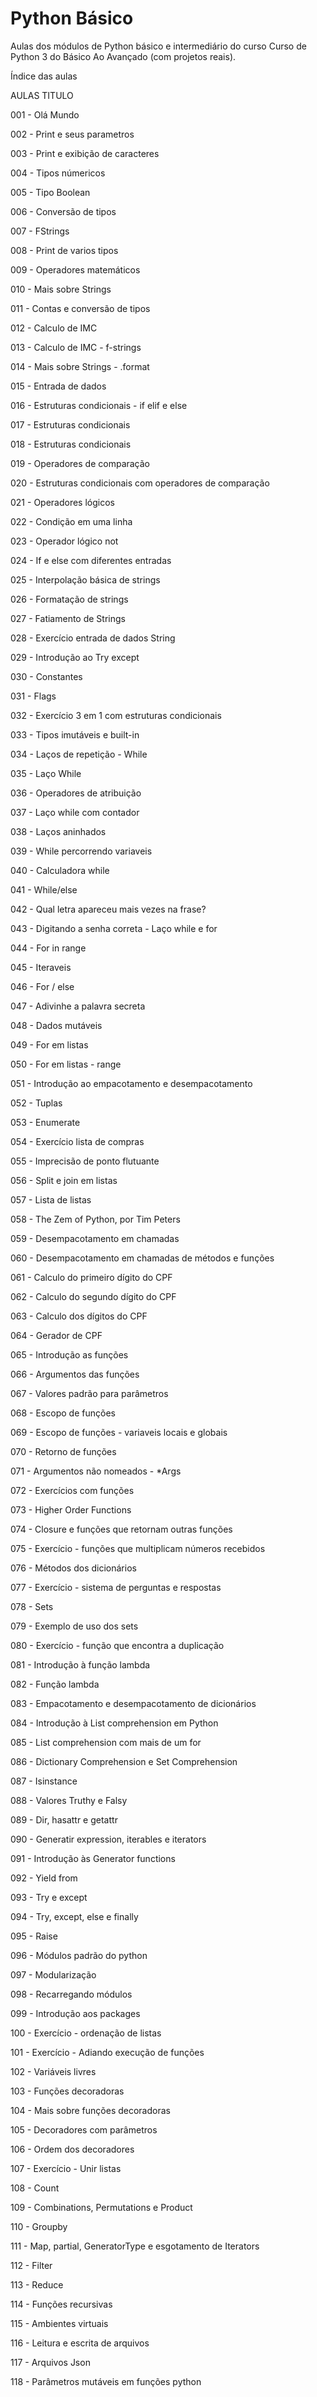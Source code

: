 # Python Básico
Aulas dos módulos de Python básico e intermediário do curso Curso de Python 3 do Básico Ao Avançado (com projetos reais).

Índice das aulas

AULAS    TITULO

001 -    Olá Mundo

002 -    Print e seus parametros

003 -    Print e exibição de caracteres

004 -    Tipos númericos

005 -    Tipo Boolean

006 -    Conversão de tipos

007 -    FStrings

008 -    Print de varios tipos

009 -    Operadores matemáticos

010 -    Mais sobre Strings

011 -    Contas e conversão de tipos

012 -    Calculo de IMC

013 -    Calculo de IMC - f-strings

014 -    Mais sobre Strings - .format

015 -    Entrada de dados

016 -    Estruturas condicionais - if elif e else

017 -    Estruturas condicionais

018 -    Estruturas condicionais

019 -    Operadores de comparação

020 -    Estruturas condicionais com operadores de comparação

021 -    Operadores lógicos

022 -    Condição em uma linha

023 -    Operador lógico not

024 -    If e else com diferentes entradas

025 -    Interpolação básica de strings

026 -    Formatação de strings

027 -    Fatiamento de Strings

028 -    Exercício entrada de dados String

029 -    Introdução ao Try except

030 -    Constantes

031 -    Flags

032 -    Exercício 3 em 1 com estruturas condicionais

033 -    Tipos imutáveis e built-in

034 -    Laços de repetição - While

035 -    Laço While

036 -    Operadores de atribuição

037 -    Laço while com contador

038 -    Laços aninhados

039 -    While percorrendo variaveis

040 -    Calculadora while

041 -    While/else

042 -    Qual letra apareceu mais vezes na frase?

043 -    Digitando a senha correta - Laço while e for

044 -    For in range

045 -    Iteraveis

046 -    For / else

047 -    Adivinhe a palavra secreta

048 -    Dados mutáveis

049 -    For em listas

050 -    For em listas - range

051 -    Introdução ao empacotamento e desempacotamento

052 -    Tuplas

053 -    Enumerate

054 -    Exercício lista de compras

055 -    Imprecisão de ponto flutuante

056 -    Split e join em listas

057 -    Lista de listas

058 -    The Zem of Python, por Tim Peters

059 -    Desempacotamento em chamadas

060 -    Desempacotamento em chamadas de métodos e funções

061 -    Calculo do primeiro dígito do CPF

062 -    Calculo do segundo dígito do CPF

063 -    Calculo dos dígitos do CPF

064 -    Gerador de CPF

065 -    Introdução as funções

066 -    Argumentos das funções

067 -    Valores padrão para parâmetros

068 -    Escopo de funções

069 -    Escopo de funções - variaveis locais e globais

070 -    Retorno de funções

071 -    Argumentos não nomeados - *Args

072 -    Exercícios com funções

073 -    Higher Order Functions

074 -    Closure e funções que retornam outras funções

075 -    Exercício - funções que multiplicam números recebidos

076 -    Métodos dos dicionários

077 -    Exercício - sistema de perguntas e respostas

078 -    Sets

079 -    Exemplo de uso dos sets

080 -    Exercício - função que encontra a duplicação

081 -    Introdução à função lambda

082 -    Função lambda

083 -    Empacotamento e desempacotamento de dicionários

084 -    Introdução à List comprehension em Python

085 -    List comprehension com mais de um for

086 -    Dictionary Comprehension e Set Comprehension

087 -    Isinstance

088 -    Valores Truthy e Falsy

089 -    Dir, hasattr e getattr

090 -    Generatir expression, iterables e iterators

091 -    Introdução às Generator functions

092 -    Yield from

093 -    Try e except

094 -    Try, except, else e finally

095 -    Raise

096 -    Módulos padrão do python

097 -    Modularização

098 -    Recarregando módulos

099 -    Introdução aos packages

100 -    Exercício - ordenação de listas

101 -    Exercício - Adiando execução de funções

102 -    Variáveis livres

103 -    Funções decoradoras

104 -    Mais sobre funções decoradoras

105 -    Decoradores com parâmetros

106 -    Ordem dos decoradores

107 -    Exercício - Unir listas

108 -    Count

109 -    Combinations, Permutations e Product

110 -    Groupby

111 -    Map, partial, GeneratorType e esgotamento de Iterators

112 -    Filter

113 -    Reduce

114 -    Funções recursivas

115 -    Ambientes virtuais

116 -    Leitura e escrita de arquivos

117 -    Arquivos Json

118 -    Parâmetros mutáveis em funções python